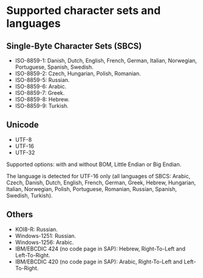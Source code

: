 # Supported character sets and languages

## Single-Byte Character Sets (SBCS)

* ISO-8859-1: Danish, Dutch, English, French, German, Italian, Norwegian, Portuguese, Spanish, Swedish.
* ISO-8859-2: Czech, Hungarian, Polish, Romanian.
* ISO-8859-5: Russian.
* ISO-8859-6: Arabic.
* ISO-8859-7: Greek.
* ISO-8859-8: Hebrew.
* ISO-8859-9: Turkish.

## Unicode

* UTF-8
* UTF-16
* UTF-32

Supported options: with and without BOM, Little Endian or Big Endian.

The language is detected for UTF-16 only (all languages of SBCS: Arabic, Czech, Danish, Dutch, English, French, German, Greek, Hebrew, Hungarian, Italian, Norwegian, Polish, Portuguese, Romanian, Russian, Spanish, Swedish, Turkish).

## Others

* KOI8-R: Russian.
* Windows-1251: Russian.
* Windows-1256: Arabic.
* IBM/EBCDIC 424 (no code page in SAP): Hebrew, Right-To-Left and Left-To-Right.
* IBM/EBCDIC 420 (no code page in SAP): Arabic, Right-To-Left and Left-To-Right.
